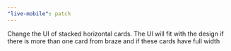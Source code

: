 ```yaml
---
"live-mobile": patch
---
```


Change the UI of stacked horizontal cards. The UI will fit with the design if there is more than one card from braze and if these cards have full width
